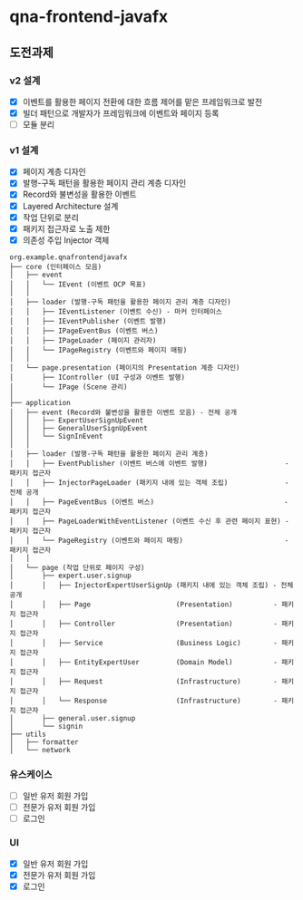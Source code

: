 # qna-frontend-javafx
## 도전과제
### v2 설계
- [x] 이벤트를 활용한 페이지 전환에 대한 흐름 제어를 맡은 프레임워크로 발전
- [x] 빌더 패턴으로 개발자가 프레임워크에 이벤트와 페이지 등록 
- [ ] 모듈 분리 

### v1 설계
- [x] 페이지 계층 디자인
- [x] 발행-구독 패턴을 활용한 페이지 관리 계층 디자인
- [x] Record와 불변성을 활용한 이벤트
- [x] Layered Architecture 설계
- [x] 작업 단위로 분리
- [x] 패키지 접근자로 노출 제한
- [x] 의존성 주입 Injector 객체 

```
org.example.qnafrontendjavafx
├── core (인터페이스 모음)
│   ├── event  
│   │   └── IEvent (이벤트 OCP 목표)
│   │
│   ├── loader (발행-구독 패턴을 활용한 페이지 관리 계층 디자인)  
│   │   ├── IEventListener (이벤트 수신) - 마커 인터페이스
│   │   ├── IEventPublisher (이벤트 발행)
│   │   ├── IPageEventBus (이벤트 버스)
│   │   ├── IPageLoader (페이지 관리자)
│   │   └── IPageRegistry (이벤트와 페이지 매핑)
│   │ 
│   └── page.presentation (페이지의 Presentation 계층 디자인) 
│       ├── IController (UI 구성과 이벤트 발행)
│       └── IPage (Scene 관리)
│
├── application
│   ├── event (Record와 불변성을 활용한 이벤트 모음) - 전체 공개
│   │   ├── ExpertUserSignUpEvent
│   │   ├── GeneralUserSignUpEvent
│   │   └── SignInEvent
│   │
│   ├── loader (발행-구독 패턴을 활용한 페이지 관리 계층)
│   │   ├── EventPublisher (이벤트 버스에 이벤트 발행)                   - 패키지 접근자 
│   │   ├── InjectorPageLoader (패키지 내에 있는 객체 조립)              - 전체 공개 
│   │   ├── PageEventBus (이벤트 버스)                                - 패키지 접근자 
│   │   ├── PageLoaderWithEventListener (이벤트 수신 후 관련 페이지 표현) - 패키지 접근자 
│   │   └── PageRegistry (이벤트와 페이지 매핑)                         - 패키지 접근자 
│   │ 
│   └── page (작업 단위로 페이지 구성)
│       ├── expert.user.signup 
│       │   ├── InjectorExpertUserSignUp (패키지 내에 있는 객체 조립) - 전체 공개
│       │   ├── Page                     (Presentation)          - 패키지 접근자 
│       │   ├── Controller               (Presentation)          - 패키지 접근자 
│       │   ├── Service                  (Business Logic)        - 패키지 접근자 
│       │   ├── EntityExpertUser         (Domain Model)          - 패키지 접근자 
│       │   ├── Request                  (Infrastructure)        - 패키지 접근자 
│       │   └── Response                 (Infrastructure)        - 패키지 접근자 
│       ├── general.user.signup
│       └── signin 
├── utils
│   ├── formatter 
│   └── network
```

### 유스케이스
- [ ] 일반 유저 회원 가입 
- [ ] 전문가 유저 회원 가입  
- [ ] 로그인 

### UI 
- [x] 일반 유저 회원 가입
- [x] 전문가 유저 회원 가입
- [x] 로그인 
